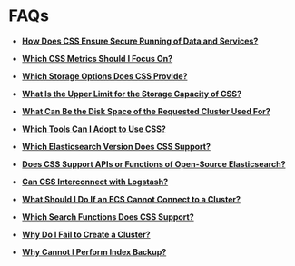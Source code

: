# FAQs<a name="css_02_0001"></a>

-   **[How Does CSS Ensure Secure Running of Data and Services?](how-does-css-ensure-secure-running-of-data-and-services.md)**  

-   **[Which CSS Metrics Should I Focus On?](which-css-metrics-should-i-focus-on.md)**  

-   **[Which Storage Options Does CSS Provide?](which-storage-options-does-css-provide.md)**  

-   **[What Is the Upper Limit for the Storage Capacity of CSS?](what-is-the-upper-limit-for-the-storage-capacity-of-css.md)**  

-   **[What Can Be the Disk Space of the Requested Cluster Used For?](what-can-be-the-disk-space-of-the-requested-cluster-used-for.md)**  

-   **[Which Tools Can I Adopt to Use CSS?](which-tools-can-i-adopt-to-use-css.md)**  

-   **[Which Elasticsearch Version Does CSS Support?](which-elasticsearch-version-does-css-support.md)**  

-   **[Does CSS Support APIs or Functions of Open-Source Elasticsearch?](does-css-support-apis-or-functions-of-open-source-elasticsearch.md)**  

-   **[Can CSS Interconnect with Logstash?](can-css-interconnect-with-logstash.md)**  

-   **[What Should I Do If an ECS Cannot Connect to a Cluster?](what-should-i-do-if-an-ecs-cannot-connect-to-a-cluster.md)**  

-   **[Which Search Functions Does CSS Support?](which-search-functions-does-css-support.md)**  

-   **[Why Do I Fail to Create a Cluster?](why-do-i-fail-to-create-a-cluster.md)**  

-   **[Why Cannot I Perform Index Backup?](why-cannot-i-perform-index-backup.md)**  


